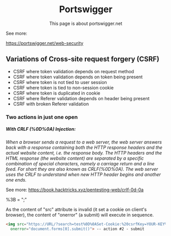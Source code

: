 <h1 align="center">Portswigger</h1>
<p align="center">This page is about portswigger.net</p>

See more:

https://portswigger.net/web-security

## Variations of Cross-site request forgery (CSRF)
* CSRF where token validation depends on request method
* CSRF where token validation depends on token being present
* CSRF where token is not tied to user session
* CSRF where token is tied to non-session cookie
* CSRF where token is duplicated in cookie
* CSRF where Referer validation depends on header being present
* CSRF with broken Referer validation

### Two actions in just one open
##### With CRLF (%0D%0A) Injection: 
_When a browser sends a request to a web server, the web server answers back with a response containing both the HTTP response headers and the actual website content, i.e. the response body. The HTTP headers and the HTML response (the website content) are separated by a specific combination of special characters, namely a carriage return and a line feed. For short they are also known as CRLF(%0D%0A). The web server uses the CRLF to understand when new HTTP header begins and another one ends._

See more: https://book.hacktricks.xyz/pentesting-web/crlf-0d-0a

%3B = ";"

As the content of "src" attribute is invalid (it set a cookie on client's browser), the content of "onerror" (a submit) will execute in sequence.

```html
<img src="https://URL/?search=test%0D%0ASet-Cookie:%20csrfKey=YOUR-KEY%3b%20SameSite=None" --action #1 - set a cookie
  onerror="document.forms[0].submit()"> -- action #2 - submit
```
